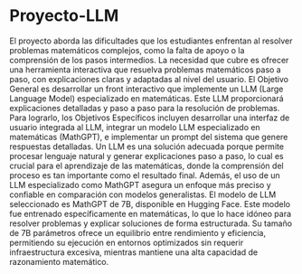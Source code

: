 # Proyecto-LLM
El proyecto aborda las dificultades que los estudiantes enfrentan al resolver problemas matemáticos complejos, como la falta de apoyo o la comprensión de los pasos intermedios. La necesidad que cubre es ofrecer una herramienta interactiva que resuelva problemas matemáticos paso a paso, con explicaciones claras y adaptadas al nivel del usuario.
El Objetivo General es desarrollar un front interactivo que implemente un LLM (Large Language Model) especializado en matemáticas. Este LLM proporcionará explicaciones detalladas y paso a paso para la resolución de problemas. Para lograrlo, los Objetivos Específicos incluyen desarrollar una interfaz de usuario integrada al LLM, integrar un modelo LLM especializado en matemáticas (MathGPT), e implementar un prompt del sistema que genere respuestas detalladas.
Un LLM es una solución adecuada porque permite procesar lenguaje natural y generar explicaciones paso a paso, lo cual es crucial para el aprendizaje de las matemáticas, donde la comprensión del proceso es tan importante como el resultado final. Además, el uso de un LLM especializado como MathGPT asegura un enfoque más preciso y confiable en comparación con modelos generalistas.
El modelo de LLM seleccionado es MathGPT de 7B, disponible en Hugging Face. Este modelo fue entrenado específicamente en matemáticas, lo que lo hace idóneo para resolver problemas y explicar soluciones de forma estructurada. Su tamaño de 7B parámetros ofrece un equilibrio entre rendimiento y eficiencia, permitiendo su ejecución en entornos optimizados sin requerir infraestructura excesiva, mientras mantiene una alta capacidad de razonamiento matemático.
